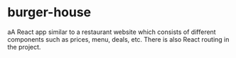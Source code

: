 # burger-house
aA React app similar to a restaurant website which consists of different components such as prices, menu, deals, etc. There is also React routing in the project.
